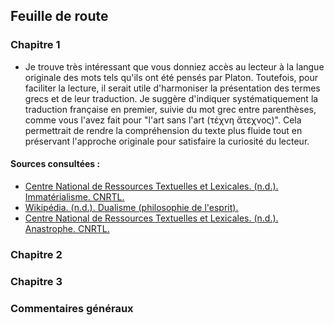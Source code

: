 ## Feuille de route 

### Chapitre 1 

- Je trouve très intéressant que vous donniez accès au lecteur à la langue originale des mots tels qu'ils ont été pensés par Platon. Toutefois, pour faciliter la lecture, il serait utile d'harmoniser la présentation des termes grecs et de leur traduction. Je suggère d'indiquer systématiquement la traduction française en premier, suivie du mot grec entre parenthèses, comme vous l'avez fait pour "l'art sans l'art (τέχνη ἄτεχνος)". Cela permettrait de rendre la compréhension du texte plus fluide tout en préservant l'approche originale pour satisfaire la curiosité du lecteur. 

#### Sources consultées : 
- [Centre National de Ressources Textuelles et Lexicales. (n.d.). Immatérialisme. CNRTL.](https://www.cnrtl.fr/definition/immatérialisme)
- [Wikipédia. (n.d.). Dualisme (philosophie de l'esprit).](https://fr.wikipedia.org/wiki/Dualisme_(philosophie_de_l%27esprit)#:~:text=Le%20dualisme%20de%20substance%20est,matérielle%20ne%20peut%20pas%20penser.)
- [Centre National de Ressources Textuelles et Lexicales. (n.d.). Anastrophe. CNRTL.](https://www.cnrtl.fr/definition/anastrophe#:~:text=GRAMM.,l'ordre%20habituel%20des%20mots.)

### Chapitre 2

### Chapitre 3 



### Commentaires généraux
